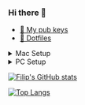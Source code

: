 ### Hi there 👋

- [🔑 My pub keys](https://github.com/fhavrlent/pubKeys)
- [🐧 Dotfiles](https://github.com/fhavrlent/dotfiles)

<details>
  <summary>Mac Setup</summary>
  
- Model: MacBook Air (M1, 2020)
- Chip: Apple M1
- RAM: 16GB
- SSD: 512GB
</details>

<details>
  <summary>PC Setup</summary>
  
- CPU: AMD Ryzen 5 5600X
- GPU: VIDIA GeForce RTX 3070
- RAM: 16GB
- NVME1: 1TB Windows 11
- NVME2: 1TB
</details>

[![Filip's GitHub stats](https://github-readme-stats.vercel.app/api?username=fhavrlent&count_private=true&show_icons=true&theme=dark)](https://github.com/anuraghazra/github-readme-stats)

[![Top Langs](https://github-readme-stats.vercel.app/api/top-langs/?username=fhavrlent&count_private=true&show_icons=true&theme=dark)](https://github.com/anuraghazra/github-readme-stats)

